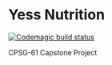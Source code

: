 # Yess Nutrition

[![Codemagic build status](https://api.codemagic.io/apps/62bc1315295ddc44b518bd93/62bc1315295ddc44b518bd92/status_badge.svg)](https://codemagic.io/apps/62bc1315295ddc44b518bd93/62bc1315295ddc44b518bd92/latest_build)

CPSG-61 Capstone Project
